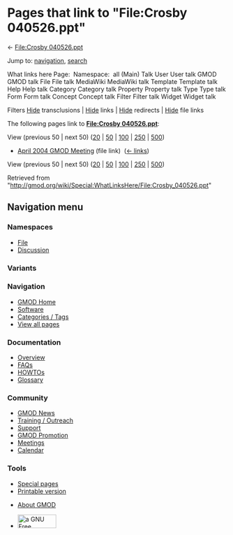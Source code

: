 <div id="mw-page-base" class="noprint">

</div>

<div id="mw-head-base" class="noprint">

</div>

<div id="content" class="mw-body" role="main">

<span id="top"></span>

<div id="mw-js-message" style="display:none;">

</div>



# <span dir="auto">Pages that link to "File:Crosby 040526.ppt"</span>

<div id="bodyContent">

<div id="contentSub">

← [File:Crosby
040526.ppt](/wiki/File:Crosby_040526.ppt "File:Crosby 040526.ppt")

</div>

<div id="jump-to-nav" class="mw-jump">

Jump to: [navigation](#mw-navigation), [search](#p-search)

</div>

<div id="mw-content-text">

What links here Page:  Namespace:  all (Main) Talk User User talk GMOD
GMOD talk File File talk MediaWiki MediaWiki talk Template Template talk
Help Help talk Category Category talk Property Property talk Type Type
talk Form Form talk Concept Concept talk Filter Filter talk Widget
Widget talk

Filters
[Hide](/mediawiki/index.php?title=Special:WhatLinksHere/File:Crosby_040526.ppt&hidetrans=1 "Special:WhatLinksHere/File:Crosby 040526.ppt")
transclusions \|
[Hide](/mediawiki/index.php?title=Special:WhatLinksHere/File:Crosby_040526.ppt&hidelinks=1 "Special:WhatLinksHere/File:Crosby 040526.ppt")
links \|
[Hide](/mediawiki/index.php?title=Special:WhatLinksHere/File:Crosby_040526.ppt&hideredirs=1 "Special:WhatLinksHere/File:Crosby 040526.ppt")
redirects \|
[Hide](/mediawiki/index.php?title=Special:WhatLinksHere/File:Crosby_040526.ppt&hideimages=1 "Special:WhatLinksHere/File:Crosby 040526.ppt")
file links

The following pages link to **[File:Crosby
040526.ppt](/wiki/File:Crosby_040526.ppt "File:Crosby 040526.ppt")**:

View (previous 50 \| next 50)
([20](/mediawiki/index.php?title=Special:WhatLinksHere/File:Crosby_040526.ppt&limit=20 "Special:WhatLinksHere/File:Crosby 040526.ppt")
\|
[50](/mediawiki/index.php?title=Special:WhatLinksHere/File:Crosby_040526.ppt&limit=50 "Special:WhatLinksHere/File:Crosby 040526.ppt")
\|
[100](/mediawiki/index.php?title=Special:WhatLinksHere/File:Crosby_040526.ppt&limit=100 "Special:WhatLinksHere/File:Crosby 040526.ppt")
\|
[250](/mediawiki/index.php?title=Special:WhatLinksHere/File:Crosby_040526.ppt&limit=250 "Special:WhatLinksHere/File:Crosby 040526.ppt")
\|
[500](/mediawiki/index.php?title=Special:WhatLinksHere/File:Crosby_040526.ppt&limit=500 "Special:WhatLinksHere/File:Crosby 040526.ppt"))

- [April 2004 GMOD
  Meeting](/wiki/April_2004_GMOD_Meeting "April 2004 GMOD Meeting")
  (file link) ‎ <span class="mw-whatlinkshere-tools">([←
  links](/mediawiki/index.php?title=Special:WhatLinksHere&target=April+2004+GMOD+Meeting "Special:WhatLinksHere"))</span>

View (previous 50 \| next 50)
([20](/mediawiki/index.php?title=Special:WhatLinksHere/File:Crosby_040526.ppt&limit=20 "Special:WhatLinksHere/File:Crosby 040526.ppt")
\|
[50](/mediawiki/index.php?title=Special:WhatLinksHere/File:Crosby_040526.ppt&limit=50 "Special:WhatLinksHere/File:Crosby 040526.ppt")
\|
[100](/mediawiki/index.php?title=Special:WhatLinksHere/File:Crosby_040526.ppt&limit=100 "Special:WhatLinksHere/File:Crosby 040526.ppt")
\|
[250](/mediawiki/index.php?title=Special:WhatLinksHere/File:Crosby_040526.ppt&limit=250 "Special:WhatLinksHere/File:Crosby 040526.ppt")
\|
[500](/mediawiki/index.php?title=Special:WhatLinksHere/File:Crosby_040526.ppt&limit=500 "Special:WhatLinksHere/File:Crosby 040526.ppt"))

</div>

<div class="printfooter">

Retrieved from
"<http://gmod.org/wiki/Special:WhatLinksHere/File:Crosby_040526.ppt>"

</div>

<div id="catlinks" class="catlinks catlinks-allhidden">

</div>

<div class="visualClear">

</div>

</div>

</div>

<div id="mw-navigation">

## Navigation menu

<div id="mw-head">



<div id="left-navigation">

<div id="p-namespaces" class="vectorTabs" role="navigation"
aria-labelledby="p-namespaces-label">

### Namespaces

- <span id="ca-nstab-image"><a href="/wiki/File:Crosby_040526.ppt" accesskey="c"
  title="View the file page [c]">File</a></span>
- <span id="ca-talk"><a
  href="/mediawiki/index.php?title=File_talk:Crosby_040526.ppt&amp;action=edit&amp;redlink=1"
  accesskey="t"
  title="Discussion about the content page [t]">Discussion</a></span>

</div>

<div id="p-variants" class="vectorMenu emptyPortlet" role="navigation"
aria-labelledby="p-variants-label">

### 

### Variants[](#)

<div class="menu">

</div>

</div>

</div>

<div id="right-navigation">





</div>



</div>

</div>

</div>

<div id="mw-panel">

<div id="p-logo" role="banner">

<a href="/wiki/Main_Page"
style="background-image: url(http://gmod.org/images/GMOD-cogs.png);"
title="Visit the main page"></a>

</div>

<div id="p-Navigation" class="portal" role="navigation"
aria-labelledby="p-Navigation-label">

### Navigation

<div class="body">

- <span id="n-GMOD-Home">[GMOD Home](/wiki/Main_Page)</span>
- <span id="n-Software">[Software](/wiki/GMOD_Components)</span>
- <span id="n-Categories-.2F-Tags">[Categories /
  Tags](/wiki/Categories)</span>
- <span id="n-View-all-pages">[View all
  pages](/wiki/Special:AllPages)</span>

</div>

</div>

<div id="p-Documentation" class="portal" role="navigation"
aria-labelledby="p-Documentation-label">

### Documentation

<div class="body">

- <span id="n-Overview">[Overview](/wiki/Overview)</span>
- <span id="n-FAQs">[FAQs](/wiki/Category:FAQ)</span>
- <span id="n-HOWTOs">[HOWTOs](/wiki/Category:HOWTO)</span>
- <span id="n-Glossary">[Glossary](/wiki/Glossary)</span>

</div>

</div>

<div id="p-Community" class="portal" role="navigation"
aria-labelledby="p-Community-label">

### Community

<div class="body">

- <span id="n-GMOD-News">[GMOD News](/wiki/GMOD_News)</span>
- <span id="n-Training-.2F-Outreach">[Training /
  Outreach](/wiki/Training_and_Outreach)</span>
- <span id="n-Support">[Support](/wiki/Support)</span>
- <span id="n-GMOD-Promotion">[GMOD
  Promotion](/wiki/GMOD_Promotion)</span>
- <span id="n-Meetings">[Meetings](/wiki/Meetings)</span>
- <span id="n-Calendar">[Calendar](/wiki/Calendar)</span>

</div>

</div>

<div id="p-tb" class="portal" role="navigation"
aria-labelledby="p-tb-label">

### Tools

<div class="body">

- <span id="t-specialpages"><a href="/wiki/Special:SpecialPages" accesskey="q"
  title="A list of all special pages [q]">Special pages</a></span>
- <span id="t-print"><a
  href="/mediawiki/index.php?title=Special:WhatLinksHere/File:Crosby_040526.ppt&amp;printable=yes"
  rel="alternate" accesskey="p"
  title="Printable version of this page [p]">Printable version</a></span>

</div>

</div>

</div>

</div>

<div id="footer" role="contentinfo">

- <span id="footer-places-about">[About
  GMOD](/wiki/GMOD:About "GMOD:About")</span>

<!-- -->

- <span id="footer-copyrightico">[<img src="http://www.gnu.org/graphics/gfdl-logo-small.png" width="88"
  height="31" alt="a GNU Free Documentation License" />](http://www.gnu.org/licenses/fdl-1.3.html)</span>


<div style="clear:both">

</div>

</div>
